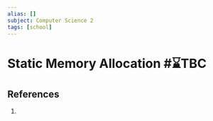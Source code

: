 ```yaml
---
alias: []
subject: Computer Science 2
tags: [school]
---
```

# Static Memory Allocation #⌛TBC




## References
1. 